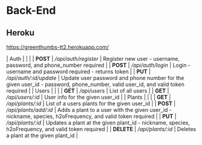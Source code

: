 # Back-End

## Heroku

https://greenthumbs-tt2.herokuapp.com/

<!-- prettier-ignore -->
| Auth       |                        |                                                                                                                               |
| **POST**   | _/api/auth/register_   | Register new user - username, password, and phone_number required                                                             |
| **POST**   | _/api/auth/login_      | Login - username and password required - returns token                                                                        |
| **PUT**    | _/api/auth/:id/update_ | Update user password and phone number for the given user_id - password, phone_number, valid user_id, and valid token required |
| Users      |                        |                                                                                                                               |
| **GET**    | _/api/users_           | List of all users                                                                                                             |
| **GET**    | _/api/users/:id_       | User info for the given user_id                                                                                               |
| Plants     |                        |                                                                                                                               |
| **GET**    | _/api/plants/:id_      | List of a users plants for the given user_id                                                                                  |
| **POST**   | _/api/plants/add/:id_  | Adds a plant to a user with the given user_id - nickname, species, h2oFrequency, and valid token required                     |
| **PUT**    | _/api/plants/:id_      | Updates a plant at the given plant_id - nickname, species, h2oFrequency, and valid token required                             |
| **DELETE** | _/api/plants/:id_      | Deletes a plant at the given plant_id                                                                                         |
